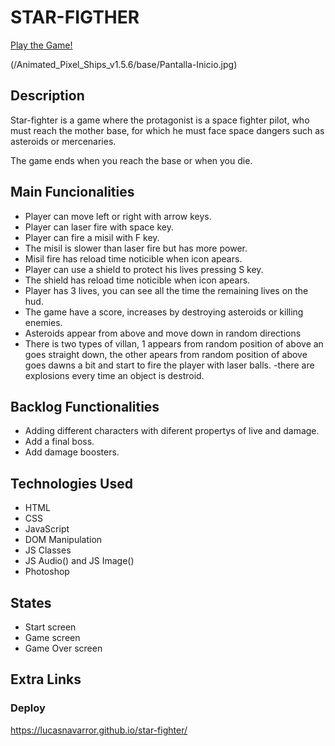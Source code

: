 # STAR-FIGTHER

[Play the Game!](https://lucasnavarror.github.io/star-fighter/)

(/Animated_Pixel_Ships_v1.5.6/base/Pantalla-Inicio.jpg)

## Description

Star-fighter 
is a game where the protagonist is a space fighter pilot, who must reach the mother base, for which he must face space dangers such as asteroids or mercenaries.

The game ends when you reach the base or when you die.

## Main Funcionalities

- Player can move left or right with arrow keys.
- Player can laser fire with space key.
- Player can fire a misil with F key.
- The misil is slower than laser fire but has more power.
- Misil fire has reload time noticible when icon apears.
- Player can use a shield to protect his lives pressing S key.
- The shield has reload time noticible when icon apears.
- Player has 3 lives, you can see all the time the remaining lives on the hud.
- The game have a score, increases by destroying asteroids or killing enemies.
- Asteroids appear from above and move down in random directions
- There is two types of villan, 1 appears from random position of above an goes straight down, the other apears from random position of above goes dawns a bit and start to fire the player with laser balls.
-there are explosions every time an object is destroid.

## Backlog Functionalities

- Adding different characters with diferent propertys of live and damage.
- Add a final boss.
- Add damage boosters.

## Technologies Used

- HTML
- CSS
- JavaScript
- DOM Manipulation
- JS Classes
- JS Audio() and JS Image()
- Photoshop

## States

- Start screen
- Game screen
- Game Over screen



## Extra Links


### Deploy

https://lucasnavarror.github.io/star-fighter/
